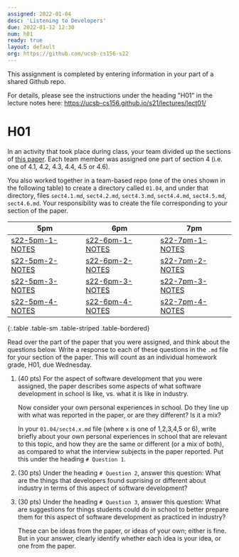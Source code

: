 ```yaml
---
assigned: 2022-01-04
desc: 'Listening to Developers'
due: 2022-01-12 12:30
num: h01
ready: true
layout: default
org: https://github.com/ucsb-cs156-s22
---
```


This assignment is completed by entering information in your part of a shared Github repo.

For details, please see the instructions under the heading "H01" in the lecture notes here: <https://ucsb-cs156.github.io/s21/lectures/lect01/>


# H01

In an activity that took place during class, your team divided up the sections of 
[this paper](https://pconrad.github.io/files/paper028.pdf).  Each team member was assigned one part of section 4 (i.e. one of 4.1, 4.2, 4.3, 4.4, 4.5 or 4.6).

You also worked together in a team-based repo (one of the ones shown in the following table) to create a directory called `01.04`, and under that directory,
files `sect4.1.md`, `sect4.2.md`, `sect4.3.md`, `sect4.4.md`, `sect4.5.md`, `sect4.6.md`.    Your responsibility was to create the file corresponding to your section of the paper.


| 5pm | 6pm | 7pm |
|-----|-----|-----|
| [s22-5pm-1-NOTES]({{page.org}}/s22-5pm-1-NOTES) | [s22-6pm-1-NOTES]({{page.org}}/s22-6pm-1-NOTES) | [s22-7pm-1-NOTES]({{page.org}}/s22-7pm-1-NOTES)  |
| [s22-5pm-2-NOTES]({{page.org}}/s22-5pm-2-NOTES) | [s22-6pm-2-NOTES]({{page.org}}/s22-6pm-2-NOTES) | [s22-7pm-2-NOTES]({{page.org}}/s22-7pm-2-NOTES)  |
| [s22-5pm-3-NOTES]({{page.org}}/s22-5pm-3-NOTES) | [s22-6pm-3-NOTES]({{page.org}}/s22-6pm-3-NOTES) | [s22-7pm-3-NOTES]({{page.org}}/s22-7pm-3-NOTES)  |
| [s22-5pm-4-NOTES]({{page.org}}/s22-5pm-4-NOTES) | [s22-6pm-4-NOTES]({{page.org}}/s22-6pm-4-NOTES) | [s22-7pm-4-NOTES]({{page.org}}/s22-7pm-4-NOTES)  |
{:.table .table-sm .table-striped .table-bordered}

Read over the part of the paper that you were assigned, and think about the questions below.  Write a response to each of these questions in the
`.md` file for your section of the paper.   This will count as an individual homework grade, H01, due Wednesday.

1. (40 pts) For the aspect of software development that you were assigned, the paper describes some aspects of what software development in school is like, vs.
   what it is like in industry.  

   Now consider your own personal experiences in school.  Do they line up with what was reported in the paper, or are they different?  Is it a mix?
   
   In your `01.04/sect4.x.md` file (where `x` is one of 1,2,3,4,5 or 6), 
   write briefly about your own personal experiences in school that are relevant to this topic, and how they are the same or different
 (or a mix of both), as compared to what the interview subjects in the paper reported.  Put this under the heading `# Question 1`.  
 
2. (30 pts) Under the heading `# Question 2`, answer this question: What are the things that developers found suprising or different about industry in terms of
   this aspect of software development?   
   
3. (30 pts) Under the heading `# Question 3`, answer this question: What are suggestions for things students could do in school to better prepare them for
   this aspect of software development as practiced in industry?  
   
   These can be ideas from the paper, or ideas of your own; either is fine.  But in your answer, clearly identify whether each idea is your idea,
   or one from the paper.
   

